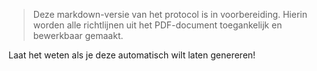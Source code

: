 > Deze markdown-versie van het protocol is in voorbereiding. Hierin worden alle richtlijnen uit het PDF-document toegankelijk en bewerkbaar gemaakt.

Laat het weten als je deze automatisch wilt laten genereren!